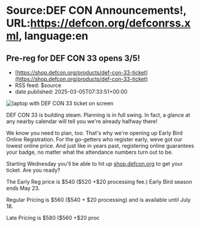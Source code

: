 # Source:DEF CON Announcements!, URL:https://defcon.org/defconrss.xml, language:en

## Pre-reg for DEF CON 33 opens 3/5!
 - [https://shop.defcon.org/products/def-con-33-ticket](https://shop.defcon.org/products/def-con-33-ticket)
 - RSS feed: $source
 - date published: 2025-03-05T07:33:51+00:00

<img src="https://defcon.org/images/defcon-33/post-images/33-prereg.webp" alt="laptop with DEF CON 33 ticket on screen"/> 
<br />            
<p>DEF CON 33 is building steam. Planning is in full swing. In fact, a glance at any nearby calendar will tell you we're already halfway there!</p>

<p>    We know you need to plan, too. That's why we're opening up Early Bird Online Registration. For the go-getters who register early, weve got our lowest online price. And just like in years past, registering online guarantees your badge, no matter what the attendance numbers turn out to be.</p>

<p>    Starting Wednesday you'll be able to hit up <a href="https://shop.defcon.org/products/def-con-33-ticket">shop.defcon.org</a> to get your ticket. Are you ready?</p>

<p>    The Early Reg price is $540 ($520 +$20 processing fee.) Early Bird season ends May 23.</p>

<p>    Regular Pricing is $560 ($540 + $20 processing) and is available until July 18.</p>

<p>    Late Pricing is $580 ($560 +$20 proc

